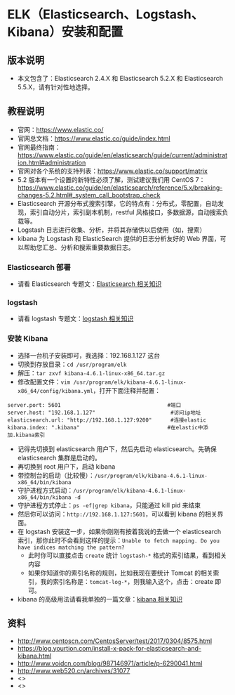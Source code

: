 # ELK（Elasticsearch、Logstash、Kibana）安装和配置

## 版本说明

- 本文包含了：Elasticsearch 2.4.X 和 Elasticsearch 5.2.X 和 Elasticsearch 5.5.X，请有针对性地选择。

## 教程说明


- 官网：<https://www.elastic.co/>
- 官网总文档：<https://www.elastic.co/guide/index.html>
- 官网最终指南：<https://www.elastic.co/guide/en/elasticsearch/guide/current/administration.html#administration>
- 官网对各个系统的支持列表：<https://www.elastic.co/support/matrix>
- 5.2 版本有一个设置的新特性必须了解，测试建议我们用 CentOS 7：<https://www.elastic.co/guide/en/elasticsearch/reference/5.x/breaking-changes-5.2.html#_system_call_bootstrap_check>
- Elasticsearch 开源分布式搜索引擎，它的特点有：分布式，零配置，自动发现，索引自动分片，索引副本机制，restful 风格接口，多数据源，自动搜索负载等。
- Logstash 日志进行收集、分析，并将其存储供以后使用（如，搜索）
- kibana 为 Logstash 和 ElasticSearch 提供的日志分析友好的 Web 界面，可以帮助您汇总、分析和搜索重要数据日志。


### Elasticsearch 部署

- 请看 Elasticsearch 专题文：[Elasticsearch 相关知识](Elasticsearch-Base.md)


### logstash

- 请看 logstash 专题文：[logstash 相关知识](Logstash-Base.md)

### 安装 Kibana

- 选择一台机子安装即可，我选择：192.168.1.127 这台
- 切换到存放目录：`cd /usr/program/elk`
- 解压：`tar zxvf kibana-4.6.1-linux-x86_64.tar.gz`
- 修改配置文件：`vim /usr/program/elk/kibana-4.6.1-linux-x86_64/config/kibana.yml`，打开下面注释并配置：

``` nginx
server.port: 5601                                  #端口
server.host: "192.168.1.127"                        #访问ip地址
elasticsearch.url: "http://192.168.1.127:9200"      #连接elastic               
kibana.index: ".kibana"                            #在elastic中添加.kibana索引
```

- 记得先切换到 elasticsearch 用户下，然后先启动 elasticsearch。先确保 elasticsearch 集群是启动的。
- 再切换到 root 用户下，启动 kibana
- 带控制台的启动（比较慢）：`/usr/program/elk/kibana-4.6.1-linux-x86_64/bin/kibana`
- 守护进程方式启动：`/usr/program/elk/kibana-4.6.1-linux-x86_64/bin/kibana -d`
- 守护进程方式停止：`ps -ef|grep kibana`，只能通过 kill pid 来结束
- 然后你可以访问：`http://192.168.1.127:5601`，可以看到 kibana 的相关界面。
- 在 logstash 安装这一步，如果你刚刚有按着我说的去做一个 elasticsearch 索引，那你此时不会看到这样的提示：`Unable to fetch mapping. Do you have indices matching the pattern?`
	- 此时你可以直接点击 `create` 统计 `logstash-*` 格式的索引结果，看到相关内容
	- 如果你知道你的索引名称的规则，比如我现在要统计 Tomcat 的相关索引，我的索引名称是：`tomcat-log-*`，则我输入这个，点击：create 即可。
- kibana 的高级用法请看我单独的一篇文章：[kibana 相关知识](Kibana-Base.md)


## 资料

- <http://www.centoscn.com/CentosServer/test/2017/0304/8575.html>
- <https://blog.yourtion.com/install-x-pack-for-elasticsearch-and-kibana.html>
- <http://www.voidcn.com/blog/987146971/article/p-6290041.html>
- <http://www.web520.cn/archives/31077>
- <>
- <>

